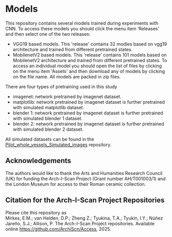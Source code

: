 # Models

This repository contains several models trained during experiments with CNN. To access these models you should click the menu item ‘Releases’ and then select one of the two releases:
* VGG19 based models. This 'release' contains 32 modles based on vgg19 architecture and trained from different pretrained states.
* MobilenetV2 based models. This 'release' contains 101 models based on MobilenetV2 architecture and trained from different pretrained states.
To access an individual model you should open the list of files by clicking on the menu item 'Assets' and then download any of models by clicking on the file name. All models are packed in zip files.

There are four types of pretraining used in this study
* imagenet: network pretrained by imagenet dataset.
* matplotlib: network pretrained by imagenet dataset is further pretrained with simulated matplotlib dataset.
* blender 1: network pretrained by imagenet dataset is further pretrained with simulated blender 1 dataset.
* blender 2: network pretrained by imagenet dataset is further pretrained with simulated blender 2 dataset.

All simulated datasets can be found in the [Pilot_whole_vessels_Simulated_images](https://github.com/ArchiScn/Pilot_whole_vessels_Simulated_images) repository.

## Acknowledgements
The authors would like to thank the Arts and Humanities Research Council (UK) for funding the Arch-I-Scan Project (Grant number AH/T001003/1) and the London Museum for access to their Roman ceramic collection.

## Citation for the Arch-I-Scan Project Repositories
Please cite this repository as<br>
Mirkes, E.M.; van Helden, D.P.; Zheng Z.; Tyukina, T.A.; Tyukin, I.Y.; Núñez Jareño, S.J.; Allison, P. The Arch-I-Scan Project repositories. Available online https://github.com/ArchiScn/Access, 2025.
